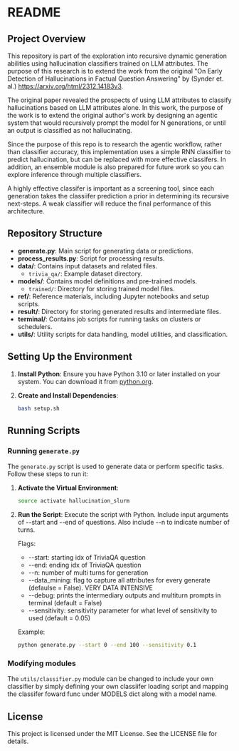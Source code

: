 # README

## Project Overview

This repository is part of the exploration into recursive dynamic generation abilities using hallucination classifiers trained on LLM attributes. The purpose of this research is to extend the work from the original "On Early Detection of Hallucinations in Factual Question Answering" by (Synder et. al.) https://arxiv.org/html/2312.14183v3. 

The original paper revealed the prospects of using LLM attributes to classify hallucinations based on LLM attributes alone. In this work, the purpose of the work is to extend the original author's work by designing an agentic system that would recursively prompt the model for N generations, or until an output is classified as not hallucinating.

Since the purpose of this repo is to research the agentic workflow, rather than classifier accuracy, this implementation uses a simple RNN classifier to predict hallucination, but can be replaced with more effective classifers.  In addition, an ensemble module is also prepared for future work so you can explore inference through multiple classifiers. 

A highly effective classifer is important as a screening tool, since each generation takes the classiifer prediction a prior in determining its recursive next-steps. A weak classifier will reduce the final performance of this architecture. 

## Repository Structure

- **generate.py**: Main script for generating data or predictions.
- **process_results.py**: Script for processing results.
- **data/**: Contains input datasets and related files.
  - `trivia_qa/`: Example dataset directory.
- **models/**: Contains model definitions and pre-trained models.
  - `trained/`: Directory for storing trained model files.
- **ref/**: Reference materials, including Jupyter notebooks and setup scripts.
- **result/**: Directory for storing generated results and intermediate files.
- **terminal/**: Contains job scripts for running tasks on clusters or schedulers.
- **utils/**: Utility scripts for data handling, model utilities, and classification.

## Setting Up the Environment

1. **Install Python**: Ensure you have Python 3.10 or later installed on your system. You can download it from [python.org](https://www.python.org/).

2. **Create and Install Dependencies**:
   ```bash
   bash setup.sh
   ```

## Running Scripts

### Running `generate.py`

The `generate.py` script is used to generate data or perform specific tasks. Follow these steps to run it:

1. **Activate the Virtual Environment**:
   ```bash
   source activate hallucination_slurm
   ```

2. **Run the Script**:
   Execute the script with Python. Include input arguments of --start and --end of questions. Also include --n to indicate number of turns.

   Flags:
   - --start: starting idx of TriviaQA question
   - --end: ending idx of TriviaQA question
   - --n: number of multi turns for generation
   - --data_mining: flag to capture all attributes for every generate (defaulse = False). VERY DATA INTENSIVE
   - --debug: prints the intermediary outputs and multiturn prompts in terminal (default = False)
   - --sensitivity: sensitivity parameter for what level of sensitivity to used (default = 0.05)

   Example:
   ```bash
   python generate.py --start 0 --end 100 --sensitivity 0.1
   ```

### Modifying modules

The `utils/classifier.py` module can be changed to include your own classifier by simply defining your own classiifer loading script and mapping the classifer foward func under MODELS dict along with a model name.

## License

This project is licensed under the MIT License. See the LICENSE file for details.
